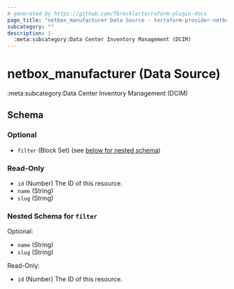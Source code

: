 ```yaml
---
# generated by https://github.com/fbreckle/terraform-plugin-docs
page_title: "netbox_manufacturer Data Source - terraform-provider-netbox"
subcategory: ""
description: |-
  :meta:subcategory:Data Center Inventory Management (DCIM)
---
```


# netbox_manufacturer (Data Source)

:meta:subcategory:Data Center Inventory Management (DCIM)



<!-- schema generated by tfplugindocs -->
## Schema

### Optional

- `filter` (Block Set) (see [below for nested schema](#nestedblock--filter))

### Read-Only

- `id` (Number) The ID of this resource.
- `name` (String)
- `slug` (String)

<a id="nestedblock--filter"></a>
### Nested Schema for `filter`

Optional:

- `name` (String)
- `slug` (String)

Read-Only:

- `id` (Number) The ID of this resource.


